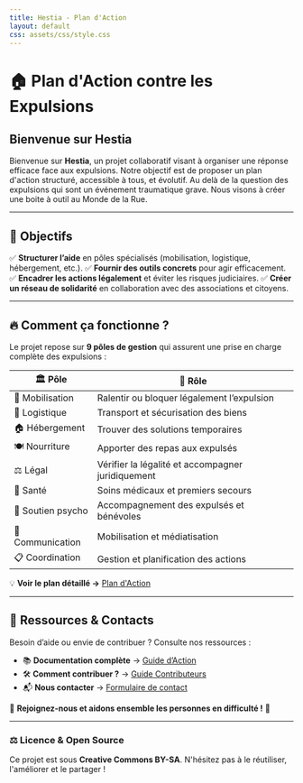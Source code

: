```yaml
---
title: Hestia - Plan d'Action
layout: default
css: assets/css/style.css
---
```


# 🏠 Plan d'Action contre les Expulsions

<h2 class="fade-in">Bienvenue sur Hestia</h2>
<p class="fade-in">

Bienvenue sur **Hestia**, un projet collaboratif visant à organiser une réponse efficace face aux expulsions.
Notre objectif est de proposer un plan d'action structuré, accessible à tous, et évolutif.
Au delà de la question des expulsions qui sont un événement traumatique grave. Nous visons à créer une boite à outil au Monde de la Rue.</p>

---

## 🎯 Objectifs
✅ **Structurer l’aide** en pôles spécialisés (mobilisation, logistique, hébergement, etc.).
✅ **Fournir des outils concrets** pour agir efficacement.
✅ **Encadrer les actions légalement** et éviter les risques judiciaires.
✅ **Créer un réseau de solidarité** en collaboration avec des associations et citoyens.

---

## 🔥 Comment ça fonctionne ?
Le projet repose sur **9 pôles de gestion** qui assurent une prise en charge complète des expulsions :

| 🏛️ **Pôle**           | 📌 **Rôle** |
|----------------------|------------|
| 📣 Mobilisation      | Ralentir ou bloquer légalement l’expulsion |
| 🚚 Logistique       | Transport et sécurisation des biens |
| 🏠 Hébergement      | Trouver des solutions temporaires |
| 🍽️ Nourriture      | Apporter des repas aux expulsés |
| ⚖️ Légal           | Vérifier la légalité et accompagner juridiquement |
| 🏥 Santé           | Soins médicaux et premiers secours |
| 💙 Soutien psycho  | Accompagnement des expulsés et bénévoles |
| 📢 Communication   | Mobilisation et médiatisation |
| 📋 Coordination    | Gestion et planification des actions |

💡 **Voir le plan détaillé →** [Plan d'Action](plan.md)

---

## 🔗 Ressources & Contacts
Besoin d’aide ou envie de contribuer ? Consulte nos ressources :
- 📚 **Documentation complète** → [Guide d’Action](organisation.md)
- 🛠 **Comment contribuer ?** → [Guide Contributeurs](contribution.md)
- 📬 **Nous contacter** → [Formulaire de contact](ressources.md)

🚀 **Rejoignez-nous et aidons ensemble les personnes en difficulté !** 💙

---

### ⚖️ **Licence & Open Source**
Ce projet est sous **Creative Commons BY-SA**.
N'hésitez pas à le réutiliser, l'améliorer et le partager !
